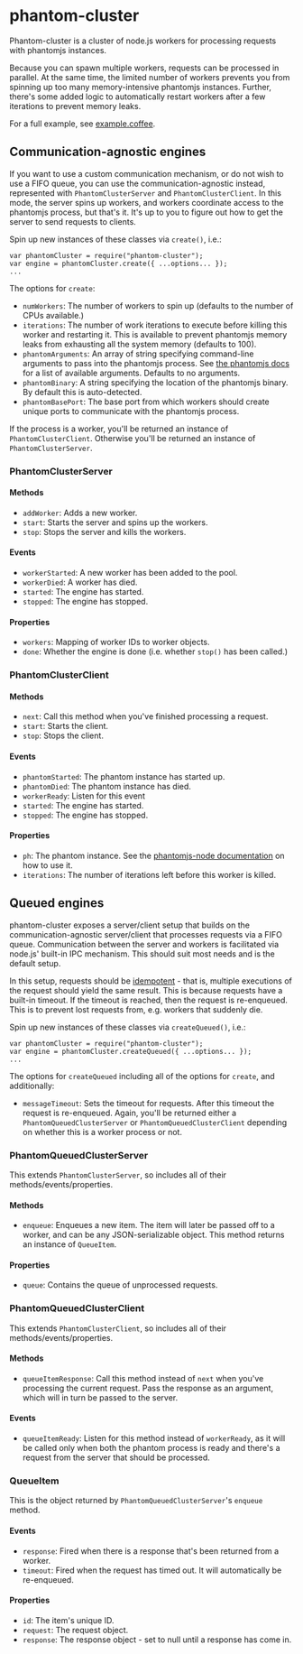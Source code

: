 # phantom-cluster

Phantom-cluster is a cluster of node.js workers for processing requests with
phantomjs instances.

Because you can spawn multiple workers, requests can be processed in parallel.
At the same time, the limited number of workers prevents you from spinning up
too many memory-intensive phantomjs instances. Further, there's some added
logic to automatically restart workers after a few iterations to prevent
memory leaks.

For a full example, see
[example.coffee](https://github.com/dailymuse/phantom-cluster/blob/master/example.coffee).

## Communication-agnostic engines

If you want to use a custom communication mechanism, or do not wish to use a
FIFO queue, you can use the communication-agnostic instead, represented with
`PhantomClusterServer` and `PhantomClusterClient`. In this mode, the server
spins up workers, and workers coordinate access to the phantomjs process, but
that's it. It's up to you to figure out how to get the server to send requests
to clients.

Spin up new instances of these classes via `create()`, i.e.:

    var phantomCluster = require("phantom-cluster");
    var engine = phantomCluster.create({ ...options... });
    ...

The options for `create`:

* `numWorkers`: The number of workers to spin up (defaults to the number of
  CPUs available.)
* `iterations`: The number of work iterations to execute before killing this
  worker and restarting it. This is available to prevent phantomjs memory
  leaks from exhausting all the system memory (defaults to 100).
* `phantomArguments`: An array of string specifying command-line arguments to
  pass into the phantomjs process. See
  [the phantomjs docs](https://github.com/ariya/phantomjs/wiki/API-Reference#command-line-options)
  for a list of available arguments. Defaults to no arguments.
* `phantomBinary`: A string specifying the location of the phantomjs binary.
  By default this is auto-detected.
* `phantomBasePort`: The base port from which workers should create unique
  ports to communicate with the phantomjs process.

If the process is a worker, you'll be returned an instance of
`PhantomClusterClient`. Otherwise you'll be returned an instance of
`PhantomClusterServer`.

### PhantomClusterServer

#### Methods

* `addWorker`: Adds a new worker.
* `start`: Starts the server and spins up the workers.
* `stop`: Stops the server and kills the workers.

#### Events

* `workerStarted`: A new worker has been added to the pool.
* `workerDied`: A worker has died.
* `started`: The engine has started.
* `stopped`: The engine has stopped.

#### Properties

* `workers`: Mapping of worker IDs to worker objects.
* `done`: Whether the engine is done (i.e. whether `stop()` has been called.)

### PhantomClusterClient

#### Methods

* `next`: Call this method when you've finished processing a request.
* `start`: Starts the client.
* `stop`: Stops the client.

#### Events

* `phantomStarted`: The phantom instance has started up.
* `phantomDied`: The phantom instance has died.
* `workerReady`: Listen for this event  
* `started`: The engine has started.
* `stopped`: The engine has stopped.

#### Properties

* `ph`: The phantom instance. See the
  [phantomjs-node documentation](https://github.com/sgentle/phantomjs-node) on
  how to use it.
* `iterations`: The number of iterations left before this worker is killed.

## Queued engines

phantom-cluster exposes a server/client setup that builds on the
communication-agnostic server/client that processes requests via a FIFO queue.
Communication between the server and workers is facilitated via node.js'
built-in IPC mechanism. This should suit most needs and is the default setup.

In this setup, requests should be
[idempotent](https://en.wikipedia.org/wiki/Idempotence) - that is, multiple
executions of the request should yield the same result. This is because
requests have a built-in timeout. If the timeout is reached, then the request
is re-enqueued. This is to prevent lost requests from, e.g. workers that
suddenly die.

Spin up new instances of these classes via `createQueued()`, i.e.:

    var phantomCluster = require("phantom-cluster");
    var engine = phantomCluster.createQueued({ ...options... });
    ...

The options for `createQueued` including all of the options for `create`, and
additionally:

* `messageTimeout`: Sets the timeout for requests. After this timeout the
  request is re-enqueued. Again, you'll be returned either a
  `PhantomQueuedClusterServer` or `PhantomQueuedClusterClient` depending on
  whether this is a worker process or not.

### PhantomQueuedClusterServer

This extends `PhantomClusterServer`, so includes all of their
methods/events/properties.

#### Methods

* `enqueue`: Enqueues a new item. The item will later be passed off to a
  worker, and can be any JSON-serializable object. This method returns an
  instance of `QueueItem`.

#### Properties

* `queue`: Contains the queue of unprocessed requests.

### PhantomQueuedClusterClient

This extends `PhantomClusterClient`, so includes all of their
methods/events/properties.

#### Methods

* `queueItemResponse`: Call this method instead of `next` when you've 
  processing the current request. Pass the response as an argument, which will
  in turn be passed to the server.

#### Events

* `queueItemReady`: Listen for this method instead of `workerReady`, as it
  will be called only when both the phantom process is ready and there's a
  request from the server that should be processed.

### QueueItem

This is the object returned by `PhantomQueuedClusterServer`'s `enqueue`
method.

#### Events

* `response`: Fired when there is a response that's been returned from a
  worker.
* `timeout`: Fired when the request has timed out. It will automatically be
  re-enqueued.

#### Properties

* `id`: The item's unique ID.
* `request`: The request object.
* `response`: The response object - set to null until a response has come in.
